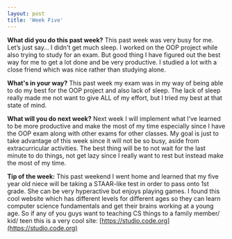 ```yaml
---
layout: post
title: 'Week Five'
---
```


**What did you do this past week?**
This past week was very busy for me. Let’s just say… I didn't get much sleep. I worked on the OOP project while also trying to study for an exam. But good thing I have figured out the best way for me to get a lot done and be very productive. I studied a lot with a close friend which was nice rather than studying alone.

**What's in your way?**
This past week my exam was in my way of being able to do my best for the OOP project and also lack of sleep. The lack of sleep really made me not want to give ALL of my effort, but I tried my best at that state of mind. 

**What will you do next week?**
Next week I will implement what I’ve learned to be more productive and make the most of my time especially since I have the OOP exam along with other exams for other classes. My goal is just to take advantage of this week since it will not be so busy, aside from extracurricular activities. The best thing will be to not wait for the last minute to do things, not get lazy since I really want to rest but instead make the most of my time.

**Tip of the week:**
This past weekend I went home and learned that my five year old niece will be taking a STAAR-like test in order to pass onto 1st grade. She can be very hyperactive but enjoys playing games. I found this cool website which has different levels for different ages so they can learn computer science fundamentals and get their brains working at a young age. So if any of you guys want to teaching CS things to a family member/ kid/ teen this is a very cool site: [https://studio.code.org](https://studio.code.org)
